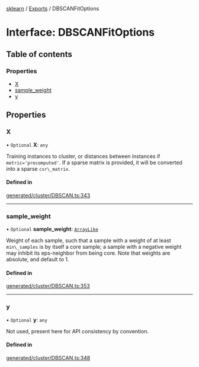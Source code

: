 [sklearn](../readme.md) / [Exports](../modules.md) / DBSCANFitOptions

# Interface: DBSCANFitOptions

## Table of contents

### Properties

- [X](DBSCANFitOptions.md#x)
- [sample\_weight](DBSCANFitOptions.md#sample_weight)
- [y](DBSCANFitOptions.md#y)

## Properties

### X

• `Optional` **X**: `any`

Training instances to cluster, or distances between instances if `metric='precomputed'`. If a sparse matrix is provided, it will be converted into a sparse `csr\_matrix`.

#### Defined in

[generated/cluster/DBSCAN.ts:343](https://github.com/transitive-bullshit/scikit-learn-ts/blob/367336a/packages/sklearn/src/generated/cluster/DBSCAN.ts#L343)

___

### sample\_weight

• `Optional` **sample\_weight**: [`ArrayLike`](../modules.md#arraylike)

Weight of each sample, such that a sample with a weight of at least `min\_samples` is by itself a core sample; a sample with a negative weight may inhibit its eps-neighbor from being core. Note that weights are absolute, and default to 1.

#### Defined in

[generated/cluster/DBSCAN.ts:353](https://github.com/transitive-bullshit/scikit-learn-ts/blob/367336a/packages/sklearn/src/generated/cluster/DBSCAN.ts#L353)

___

### y

• `Optional` **y**: `any`

Not used, present here for API consistency by convention.

#### Defined in

[generated/cluster/DBSCAN.ts:348](https://github.com/transitive-bullshit/scikit-learn-ts/blob/367336a/packages/sklearn/src/generated/cluster/DBSCAN.ts#L348)
